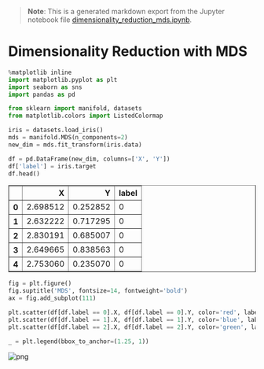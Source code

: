 >**Note**: This is a generated markdown export from the Jupyter notebook file [dimensionality_reduction_mds.ipynb](dimensionality_reduction_mds.ipynb).

# Dimensionality Reduction with MDS


```python
%matplotlib inline
import matplotlib.pyplot as plt
import seaborn as sns
import pandas as pd

from sklearn import manifold, datasets
from matplotlib.colors import ListedColormap


```


```python
iris = datasets.load_iris()
mds = manifold.MDS(n_components=2)
new_dim = mds.fit_transform(iris.data)
```


```python
df = pd.DataFrame(new_dim, columns=['X', 'Y'])
df['label'] = iris.target
df.head()
```




<div>
<table border="1" class="dataframe">
  <thead>
    <tr style="text-align: right;">
      <th></th>
      <th>X</th>
      <th>Y</th>
      <th>label</th>
    </tr>
  </thead>
  <tbody>
    <tr>
      <th>0</th>
      <td>2.698512</td>
      <td>0.252852</td>
      <td>0</td>
    </tr>
    <tr>
      <th>1</th>
      <td>2.632222</td>
      <td>0.717295</td>
      <td>0</td>
    </tr>
    <tr>
      <th>2</th>
      <td>2.830191</td>
      <td>0.685007</td>
      <td>0</td>
    </tr>
    <tr>
      <th>3</th>
      <td>2.649665</td>
      <td>0.838563</td>
      <td>0</td>
    </tr>
    <tr>
      <th>4</th>
      <td>2.753060</td>
      <td>0.235070</td>
      <td>0</td>
    </tr>
  </tbody>
</table>
</div>




```python
fig = plt.figure()
fig.suptitle('MDS', fontsize=14, fontweight='bold')
ax = fig.add_subplot(111)

plt.scatter(df[df.label == 0].X, df[df.label == 0].Y, color='red', label=iris.target_names[0])
plt.scatter(df[df.label == 1].X, df[df.label == 1].Y, color='blue', label=iris.target_names[1])
plt.scatter(df[df.label == 2].X, df[df.label == 2].Y, color='green', label=iris.target_names[2])

_ = plt.legend(bbox_to_anchor=(1.25, 1))
```


    
![png](dimensionality_reduction_mds_files/dimensionality_reduction_mds_4_0.png)
    
